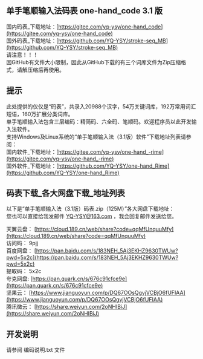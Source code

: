 单手笔顺输入法码表 one-hand_code 3.1 版
------
国内码表_下载地址：[https://gitee.com/yq-ysy/one-hand_code](https://gitee.com/yq-ysy/one-hand_code)<br>
国外码表_下载地址：[https://github.com/YQ-YSY/stroke-seq_MB](https://github.com/YQ-YSY/stroke-seq_MB)<br>
请注意！！！<br>
因GitHub有文件大小限制，因此从GitHub下载的有三个词库文件为Zip压缩格式，请解压缩后再使用。<br>

提示
------
此处提供的仅仅是“码表”，共录入20988个汉字，54万关键词库，192万常用词汇短语，160万扩展分类词库。<br>
单手笔顺输入法包含三层编码：精简码、六全码、笔顺码。欢迎程序员以此开发输入法软件。<br>
支持Windows及Linux系统的“单手笔顺输入法（3.1版）软件”下载地址列表请参阅：<br>
国内软件_下载地址：[https://gitee.com/yq-ysy/one-hand_-rime](https://gitee.com/yq-ysy/one-hand_-rime)<br>
国外软件_下载地址：[https://github.com/YQ-YSY/one-hand_Rime](https://github.com/YQ-YSY/one-hand_Rime)<br>
    
码表下载_各大网盘下载_地址列表
------
以下是“单手笔顺输入法（3.1版）码表.zip（125M）”各大网盘下载地址：<br>
您也可以直接给我发邮件 YQ-YSY@163.com ，我会回复邮件发送给您。<br>

天翼云盘： [https://cloud.189.cn/web/share?code=qqMfUnquuMfy](https://cloud.189.cn/web/share?code=qqMfUnquuMfy)<br>
访问码： 9pjj<br>
百度网盘： [https://pan.baidu.com/s/183NEH_5Aj3EKHZ9630TWUw?pwd=5x2c](https://pan.baidu.com/s/183NEH_5Aj3EKHZ9630TWUw?pwd=5x2c)<br>
提取码： 5x2c<br>
夸克网盘:  [https://pan.quark.cn/s/676c91cfce9e](https://pan.quark.cn/s/676c91cfce9e)<br>
坚果云： [https://www.jianguoyun.com/p/DQ67OOsQgvjVCBjO6fUFIAA](https://www.jianguoyun.com/p/DQ67OOsQgvjVCBjO6fUFIAA)<br>
腾讯微云： [https://share.weiyun.com/2oNHIBiJ](https://share.weiyun.com/2oNHIBiJ)<br>

开发说明
------
请参阅 编码说明.txt 文件



